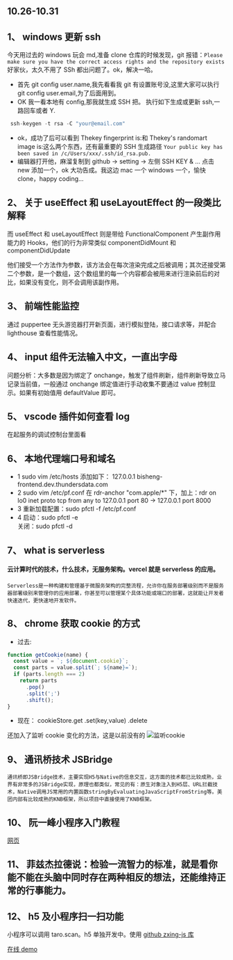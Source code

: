 <!--
 * @文件描述:
 * @公司: thundersdata
 * @作者: 于效仟
 * @Date: 2020-10-26 22:13:18
 * @LastEditors: 于效仟
 * @LastEditTime: 2020-11-03 19:25:13
 -->

## 10.26-10.31

## 1、 windows 更新 ssh

今天用过去的 windows 玩会 md,准备 clone 仓库的时候发现，git 报错：`Please make sure you have the correct access rights and the repository exists`
好家伙，太久不用了 SSh 都出问题了。ok，解决一哈。

- 首先 git config user.name,我先看看我 git 有设置账号没,这里大家可以执行 git config user.email,为了后面用到。
- OK 我一看本地有 config,那我就生成 SSH 把。
  执行如下生成或更新 ssh,一路回车或者 Y.

```js
 ssh-keygen -t rsa -C "your@email.com"
```

- ok，成功了后可以看到 Thekey fingerprint is:和 Thekey's randomart image is:这么两个东西，还有最重要的 SSH 生成路径
  `Your public key has been saved in /c/Users/xxx/.ssh/id_rsa.pub.`
- 编辑器打开他，麻溜复制到 github -> setting -> 左侧 SSH KEY & ...
  点击 new 添加一个，ok 大功告成。我这边 mac 一个 windows 一个，愉快 clone，happy coding...

## 2、 关于 useEffect 和 useLayoutEffect 的一段类比解释

而 useEffect 和 useLayoutEffect 则是带给 FunctionalComponent 产生副作用能力的 Hooks，他们的行为非常类似 componentDidMount 和 componentDidUpdate

他们接受一个方法作为参数，该方法会在每次渲染完成之后被调用；其次还接受第二个参数，是一个数组，这个数组里的每一个内容都会被用来进行渲染前后的对比，如果没有变化，则不会调用该副作用。

## 3、 前端性能监控

通过 puppertee 无头游览器打开新页面，进行模拟登陆，接口请求等，并配合 lighthouse 查看性能情况。

## 4、 input 组件无法输入中文，一直出字母

问题分析：大多数是因为绑定了 onchange，触发了组件刷新，组件刷新导致立马记录当前值，一般通过 onchange 绑定值进行手动收集不要通过 value 控制显示。如果有初始值用 defaultValue 即可。

## 5、 vscode 插件如何查看 log

在起服务的调试控制台里面看

## 6、 本地代理端口号和域名

- 1 sudo vim /etc/hosts 添加如下：
  127.0.0.1 bisheng-frontend.dev.thundersdata.com
- 2 sudo vim /etc/pf.conf
  在 rdr-anchor "com.apple/\*" 下，加上：rdr on lo0 inet proto tcp from any to 127.0.0.1 port 80 -> 127.0.0.1 port 8000
- 3 重新加载配置：sudo pfctl -f /etc/pf.conf
- 4 启动：sudo pfctl -e  
  关闭：sudo pfctl -d

## 7、 what is serverless

#### 云计算时代的技术，什么技术，无服务架构。vercel 就是 serverless 的应用。

`Serverless是一种构建和管理基于微服务架构的完整流程，允许你在服务部署级别而不是服务器部署级别来管理你的应用部署，你甚至可以管理某个具体功能或端口的部署，这就能让开发者快速迭代，更快速地开发软件。`

## 8、 chrome 获取 cookie 的方式

- 过去:

```js
function getCookie(name) {
  const value = `; ${document.cookie}`;
  const parts = value.split(`; ${name}=`);
  if (parts.length === 2)
    return parts
      .pop()
      .split(';')
      .shift();
}
```

- 现在：
  cookieStore.get .set(key,value) .delete

还加入了监听 cookie 变化的方法，这是以前没有的
![监听cookie](https://p3-juejin.byteimg.com/tos-cn-i-k3u1fbpfcp/f19ea10a6b964ddf8ae7d187f27d0486~tplv-k3u1fbpfcp-zoom-1.image)

## 9、 通讯桥技术 JSBridge

`通讯桥即JSBridge技术，主要实现H5与Native的信息交互，这方面的技术都已比较成熟，业界有非常多的JSBridge实现，原理也都类似，常见的有：原生对象注入到H5层、URL拦截技术，Native调用JS常用的内置函数stringByEvaluatingJavaScriptFromString等。美团内部有比较成熟的KNB框架，所以项目中直接使用了KNB框架。`

## 10、 阮一峰小程序入门教程

[网页](http://www.ruanyifeng.com/blog/2020/10/wechat-miniprogram-tutorial-part-one.html)

## 11、 菲兹杰拉德说：检验一流智力的标准，就是看你能不能在头脑中同时存在两种相反的想法，还能维持正常的行事能力。

## 12、 h5 及小程序扫一扫功能

小程序可以调用 taro.scan。h5 单独开发中。使用 [github zxing-js 库](https://github.com/zxing-js/library)

[在线 demo](https://zxing-js.github.io/library/examples/multi-camera/)

